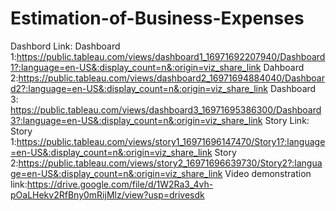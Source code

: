# Estimation-of-Business-Expenses
Dashbord Link:
Dashboard 1:https://public.tableau.com/views/dashboard1_16971692207940/Dashboard1?:language=en-US&:display_count=n&:origin=viz_share_link
Dahboard 2:https://public.tableau.com/views/dashboard2_16971694884040/Dashboard2?:language=en-US&:display_count=n&:origin=viz_share_link
Dashboard 3: https://public.tableau.com/views/dashboard3_16971695386300/Dashboard3?:language=en-US&:display_count=n&:origin=viz_share_link
Story Link:
Story 1:https://public.tableau.com/views/story1_16971696147470/Story1?:language=en-US&:display_count=n&:origin=viz_share_link
Story 2:https://public.tableau.com/views/story2_16971696639730/Story2?:language=en-US&:display_count=n&:origin=viz_share_link
Video demonstration link:https://drive.google.com/file/d/1W2Ra3_4vh-pOaLHekv2RfBny0mRijMlz/view?usp=drivesdk
